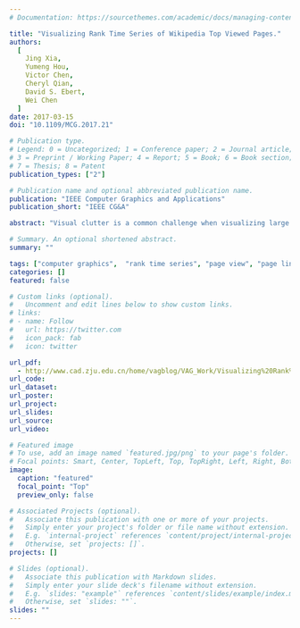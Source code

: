 ```yaml
---
# Documentation: https://sourcethemes.com/academic/docs/managing-content/

title: "Visualizing Rank Time Series of Wikipedia Top Viewed Pages."
authors:
  [
  	Jing Xia, 
  	Yumeng Hou, 
  	Victor Chen, 
  	Cheryl Qian, 
  	David S. Ebert, 
  	Wei Chen
  ]
date: 2017-03-15
doi: "10.1109/MCG.2017.21"

# Publication type.
# Legend: 0 = Uncategorized; 1 = Conference paper; 2 = Journal article;
# 3 = Preprint / Working Paper; 4 = Report; 5 = Book; 6 = Book section;
# 7 = Thesis; 8 = Patent
publication_types: ["2"]

# Publication name and optional abbreviated publication name.
publication: "IEEE Computer Graphics and Applications"
publication_short: "IEEE CG&A"

abstract: "Visual clutter is a common challenge when visualizing large rank time series data. WikiTopReader, a reader of Wikipedia page rank, lets users explore connections among top-viewed pages by connecting page-rank behaviors with page-link relations. Such a combination enhances the unweighted Wikipedia page-link network and focuses attention on the page of interest. A set of user evaluations shows that the system effectively represents evolving ranking patterns and page-wise correlation."

# Summary. An optional shortened abstract.
summary: ""

tags: ["computer graphics",  "rank time series", "page view", "page link","visualization"]
categories: []
featured: false

# Custom links (optional).
#   Uncomment and edit lines below to show custom links.
# links:
# - name: Follow
#   url: https://twitter.com
#   icon_pack: fab
#   icon: twitter

url_pdf:
  - http://www.cad.zju.edu.cn/home/vagblog/VAG_Work/Visualizing%20Rank%20Time%20Series.pdf
url_code:
url_dataset:
url_poster:
url_project:
url_slides:
url_source:
url_video:

# Featured image
# To use, add an image named `featured.jpg/png` to your page's folder.
# Focal points: Smart, Center, TopLeft, Top, TopRight, Left, Right, BottomLeft, Bottom, BottomRight.
image:
  caption: "featured"
  focal_point: "Top"
  preview_only: false

# Associated Projects (optional).
#   Associate this publication with one or more of your projects.
#   Simply enter your project's folder or file name without extension.
#   E.g. `internal-project` references `content/project/internal-project/index.md`.
#   Otherwise, set `projects: []`.
projects: []

# Slides (optional).
#   Associate this publication with Markdown slides.
#   Simply enter your slide deck's filename without extension.
#   E.g. `slides: "example"` references `content/slides/example/index.md`.
#   Otherwise, set `slides: ""`.
slides: ""
---
```

